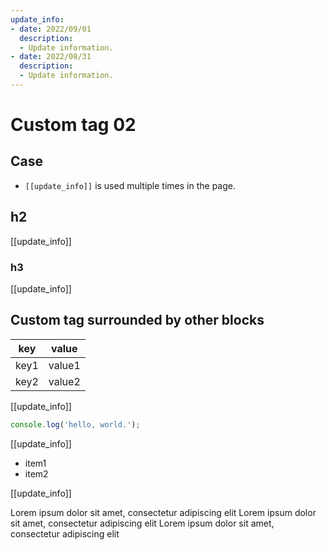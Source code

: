 ```yaml
---
update_info:
- date: 2022/09/01
  description:
  - Update information.
- date: 2022/08/31
  description:
  - Update information.
---
```

# Custom tag 02


## Case

- `[[update_info]]` is used multiple times in the page.


## h2

[[update_info]]

### h3

[[update_info]]


## Custom tag surrounded by other blocks

| key  | value  |
|------|--------|
| key1 | value1 |
| key2 | value2 |

[[update_info]]

```js
console.log('hello, world.');
```

[[update_info]]

- item1
- item2

[[update_info]]

Lorem ipsum dolor sit amet, consectetur adipiscing elit
Lorem ipsum dolor sit amet, consectetur adipiscing elit
Lorem ipsum dolor sit amet, consectetur adipiscing elit
